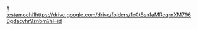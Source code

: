 [# testamochi1](https://drive.google.com/drive/folders/1e0t8sn1aMReqrnXM796Dgdacvhr9znbm?hl=id)https://drive.google.com/drive/folders/1e0t8sn1aMReqrnXM796Dgdacvhr9znbm?hl=id
